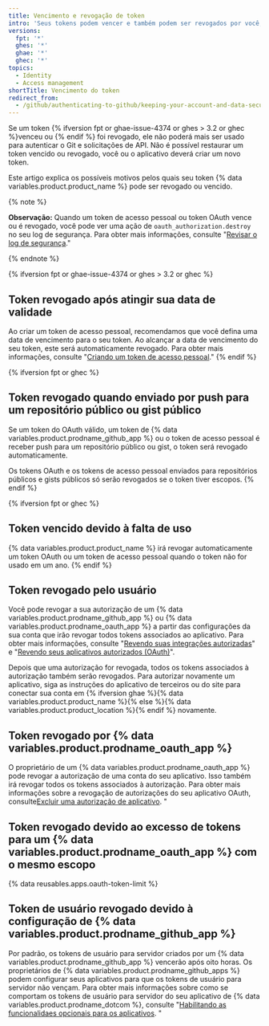 ```yaml
---
title: Vencimento e revogação de token
intro: 'Seus tokens podem vencer e também podem ser revogados por você, pelos aplicativos que você autorizou e pelo próprio {% data variables.product.product_name %}.'
versions:
  fpt: '*'
  ghes: '*'
  ghae: '*'
  ghec: '*'
topics:
  - Identity
  - Access management
shortTitle: Vencimento do token
redirect_from:
  - /github/authenticating-to-github/keeping-your-account-and-data-secure/token-expiration-and-revocation
---
```


Se um token {% ifversion fpt or ghae-issue-4374 or ghes > 3.2 or ghec %}venceu ou {% endif %} foi revogado, ele não poderá mais ser usado para autenticar o Git e solicitações de API. Não é possível restaurar um token vencido ou revogado, você ou o aplicativo deverá criar um novo token.

Este artigo explica os possíveis motivos pelos quais seu token {% data variables.product.product_name %} pode ser revogado ou vencido.

{% note %}

**Observação:** Quando um token de acesso pessoal ou token OAuth vence ou é revogado, você pode ver uma ação de `oauth_authorization.destroy` no seu log de segurança. Para obter mais informações, consulte "[Revisar o log de segurança](/github/authenticating-to-github/keeping-your-account-and-data-secure/reviewing-your-security-log)."

{% endnote %}

{% ifversion fpt or ghae-issue-4374 or ghes > 3.2 or ghec %}
## Token revogado após atingir sua data de validade

Ao criar um token de acesso pessoal, recomendamos que você defina uma data de vencimento para o seu token. Ao alcançar a data de vencimento do seu token, este será automaticamente revogado. Para obter mais informações, consulte "[Criando um token de acesso pessoal](/github/authenticating-to-github/keeping-your-account-and-data-secure/creating-a-personal-access-token)."
{% endif %}

{% ifversion fpt or ghec %}
## Token revogado quando enviado por push para um repositório público ou gist público

Se um token do OAuth válido, um token de {% data variables.product.prodname_github_app %} ou o token de acesso pessoal é receber push para um repositório público ou gist, o token será revogado automaticamente.

Os tokens OAuth e os tokens de acesso pessoal enviados para repositórios públicos e gists públicos só serão revogados se o token tiver escopos.
{% endif %}

{% ifversion fpt or ghec %}
## Token vencido devido à falta de uso

{% data variables.product.product_name %} irá revogar automaticamente um token OAuth ou um token de acesso pessoal quando o token não for usado em um ano.
{% endif %}

## Token revogado pelo usuário

Você pode revogar a sua autorização de um {% data variables.product.prodname_github_app %} ou {% data variables.product.prodname_oauth_app %} a partir das configurações da sua conta que irão revogar todos tokens associados ao aplicativo. Para obter mais informações, consulte "[Revendo suas integrações autorizadas](/github/authenticating-to-github/keeping-your-account-and-data-secure/reviewing-your-authorized-integrations)" e "[Revendo seus aplicativos autorizados (OAuth)](/github/authenticating-to-github/keeping-your-account-and-data-secure/reviewing-your-authorized-applications-oauth)".

Depois que uma autorização for revogada, todos os tokens associados à autorização também serão revogados. Para autorizar novamente um aplicativo, siga as instruções do aplicativo de terceiros ou do site para conectar sua conta em {% ifversion ghae %}{% data variables.product.product_name %}{% else %}{% data variables.product.product_location %}{% endif %} novamente.

## Token revogado por {% data variables.product.prodname_oauth_app %}

O proprietário de um {% data variables.product.prodname_oauth_app %} pode revogar a autorização de uma conta do seu aplicativo. Isso também irá revogar todos os tokens associados à autorização. Para obter mais informações sobre a revogação de autorizações do seu aplicativo OAuth, consulte[Excluir uma autorização de aplicativo](/rest/reference/apps#delete-an-app-authorization). "

## Token revogado devido ao excesso de tokens para um {% data variables.product.prodname_oauth_app %} com o mesmo escopo

{% data reusables.apps.oauth-token-limit %}

## Token de usuário revogado devido à configuração de {% data variables.product.prodname_github_app %}

Por padrão, os tokens de usuário para servidor criados por um {% data variables.product.prodname_github_app %} vencerão após oito horas. Os proprietários de {% data variables.product.prodname_github_apps %} podem configurar seus aplicativos para que os tokens de usuário para servidor não vençam. Para obter mais informações sobre como se comportam os tokens de usuário para servidor do seu aplicativo de {% data variables.product.prodname_dotcom %}, consulte "[Habilitando as funcionalidaes opcionais para os aplicativos](/developers/apps/getting-started-with-apps/activating-optional-features-for-apps). "
